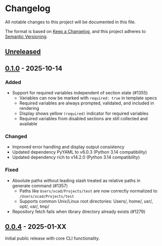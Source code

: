 # Changelog

All notable changes to this project will be documented in this file.

The format is based on [Keep a Changelog](https://keepachangelog.com/en/1.1.0/),
and this project adheres to [Semantic Versioning](https://semver.org/spec/v2.0.0.html).

## [Unreleased]

## [0.1.0] - 2025-10-14

### Added
- Support for required variables independent of section state (#1355)
  - Variables can now be marked with `required: true` in template specs
  - Required variables are always prompted, validated, and included in rendering
  - Display shows yellow `(required)` indicator for required variables
  - Required variables from disabled sections are still collected and available

### Changed
- Improved error handling and display output consistency
- Updated dependency PyYAML to v6.0.3 (Python 3.14 compatibility)
- Updated dependency rich to v14.2.0 (Python 3.14 compatibility)

### Fixed
- Absolute paths without leading slash treated as relative paths in generate command (#1357)
  - Paths like `Users/xcad/Projects/test` are now correctly normalized to `/Users/xcad/Projects/test`
  - Supports common Unix/Linux root directories: Users/, home/, usr/, opt/, var/, tmp/
- Repository fetch fails when library directory already exists (#1279)

## [0.0.4] - 2025-01-XX

Initial public release with core CLI functionality.

[unreleased]: https://github.com/christianlempa/boilerplates/compare/v0.1.0...HEAD
[0.1.0]: https://github.com/christianlempa/boilerplates/compare/v0.0.4...v0.1.0
[0.0.4]: https://github.com/christianlempa/boilerplates/releases/tag/v0.0.4
